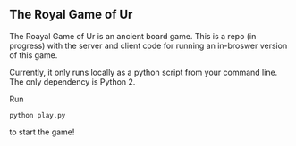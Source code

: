 The Royal Game of Ur
--------------------

The Roayal Game of Ur is an ancient board game. This is a repo (in progress) with the server and client code for running an in-broswer version of this game.

Currently, it only runs locally as a python script from your command line. The only dependency is Python 2.

Run
```
python play.py
```
to start the game!